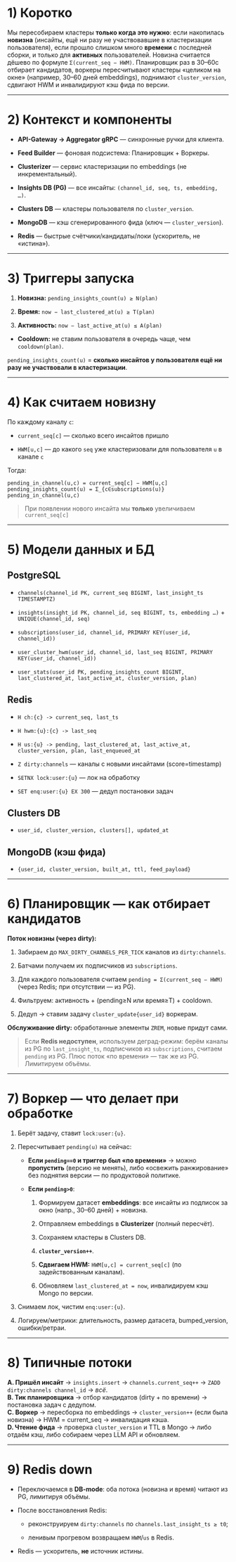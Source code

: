 
# 1) Коротко

Мы пересобираем кластеры **только когда это нужно**: если накопилась **новизна** (инсайты, ещё ни разу не участвовавшие в кластеризации пользователя), если прошло слишком много **времени** с последней сборки, и только для **активных** пользователей. Новизна считается дёшево по формуле `Σ(current_seq − HWM)`. Планировщик раз в 30–60с отбирает кандидатов, воркеры пересчитывают кластеры «целиком на окне» (например, 30–60 дней embeddings), поднимают `cluster_version`, сдвигают HWM и инвалидируют кэш фида по версии.

---

# 2) Контекст и компоненты

- **API-Gateway → Aggregator gRPC** — синхронные ручки для клиента.
    
- **Feed Builder** — фоновая подсистема: Планировщик + Воркеры.
    
- **Clusterizer** — сервис кластеризации по embeddings (не инкрементальный).
    
- **Insights DB (PG)** — все инсайты: `(channel_id, seq, ts, embedding, …)`.
    
- **Clusters DB** — кластеры пользователя по `cluster_version`.
    
- **MongoDB** — кэш сгенерированного фида (ключ — `cluster_version`).
    
- **Redis** — быстрые счётчики/кандидаты/локи (ускоритель, не «истина»).
    

---

# 3) Триггеры запуска 

1. **Новизна:** `pending_insights_count(u) ≥ N(plan)`
    
2. **Время:** `now − last_clustered_at(u) ≥ T(plan)`
    
3. **Активность:** `now − last_active_at(u) ≤ A(plan)`
    

- **Cooldown:** не ставим пользователя в очередь чаще, чем `cooldown(plan)`.
    

`pending_insights_count(u)` = **сколько инсайтов у пользователя ещё ни разу не участвовали в кластеризации**.

---

# 4) Как считаем новизну

По каждому каналу `c`:

- `current_seq[c]` — сколько всего инсайтов пришло
    
- `HWM[u,c]` — до какого `seq` уже кластеризовали для пользователя `u` в канале `c`
    

Тогда:

```
pending_in_channel(u,c) = current_seq[c] − HWM[u,c]
pending_insights_count(u) = Σ_{c∈subscriptions(u)} pending_in_channel(u,c)
```

> При появлении нового инсайта мы **только** увеличиваем `current_seq[c]`

---

# 5) Модели данных и БД

## PostgreSQL

- `channels(channel_id PK, current_seq BIGINT, last_insight_ts TIMESTAMPTZ)`
    
- `insights(insight_id PK, channel_id, seq BIGINT, ts, embedding …)` + `UNIQUE(channel_id, seq)`
    
- `subscriptions(user_id, channel_id, PRIMARY KEY(user_id, channel_id))`
    
- `user_cluster_hwm(user_id, channel_id, last_seq BIGINT, PRIMARY KEY(user_id, channel_id))`
    
- `user_stats(user_id PK, pending_insights_count BIGINT, last_clustered_at, last_active_at, cluster_version, plan)`
    

## Redis 

- `H ch:{c} -> current_seq, last_ts` 
    
- `H hwm:{u}:{c} -> last_seq` 
    
- `H us:{u} -> pending, last_clustered_at, last_active_at, cluster_version, plan, last_enqueued_at`
    
- `Z dirty:channels` — каналы с новыми инсайтами (score=timestamp)
    
- `SETNX lock:user:{u}` — лок на обработку
    
- `SET enq:user:{u} EX 300` — дедуп постановки задач
    

## Clusters DB

- `user_id, cluster_version, clusters[], updated_at`
    

## MongoDB (кэш фида)

- `{user_id, cluster_version, built_at, ttl, feed_payload}`
    

---

# 6) Планировщик — как отбирает кандидатов 

**Поток новизны (через dirty):**

1. Забираем до `MAX_DIRTY_CHANNELS_PER_TICK` каналов из `dirty:channels`.
    
2. Батчами получаем их подписчиков из `subscriptions`.
    
3. Для каждого пользователя считаем `pending = Σ(current_seq − HWM)` (через Redis; при отсутствии — из PG).
    
4. Фильтруем: активность + (pending≥N или время≥T) + cooldown.
    
5. Дедуп → ставим задачy `cluster_update{user_id}` воркерам.
    
**Обслуживание dirty:** обработанные элементы `ZREM`, новые придут сами.

> Если **Redis недоступен**, используем деград-режим: берём каналы из PG по `last_insight_ts`, подписчиков из `subscriptions`, считаем `pending` из PG. Плюс поток «по времени» — так же из PG. Лимитируем объёмы.

---

# 7) Воркер — что делает при обработке

1. Берёт задачу, ставит `lock:user:{u}`.
    
2. Пересчитывает `pending(u)` на сейчас:
    
    - **Если `pending==0` и триггер был «по времени»** → можно **пропустить** (версию не менять), либо «освежить ранжирование» без поднятия версии — по продуктовой политике.
        
    - **Если `pending>0`**:
        
        1. Формируем датасет **embeddings**: все инсайты из подписок за окно (напр., 30–60 дней) + новизна.
            
        2. Отправляем embeddings в **Clusterizer** (полный пересчёт).
            
        3. Сохраняем кластеры в Clusters DB.
            
        4. **`cluster_version++`**.
            
        5. **Сдвигаем HWM:** `HWM[u,c] = current_seq[c]` (по задействованным каналам).
            
        6. Обновляем `last_clustered_at = now`, инвалидируем кэш Mongo по версии.
            
3. Снимаем лок, чистим `enq:user:{u}`.
    
4. Логируем/метрики: длительность, размер датасета, bumped_version, ошибки/ретраи.
    

---

# 8) Типичные потоки

**A. Пришёл инсайт** → `insights.insert` → `channels.current_seq++` → `ZADD dirty:channels channel_id` → _всё_.  
**B. Тик планировщика** → отбор кандидатов (dirty + по времени) → постановка задач с дедупом.  
**C. Воркер** → пересборка по embeddings → `cluster_version++` (если была новизна) → HWM = current_seq → инвалидация кэша.  
**D. Чтение фида** → проверка `cluster_version` и TTL в Mongo → либо отдаём кэш, либо собираем через LLM API и обновляем.

---


# 9) Redis down

- Переключаемся в **DB-mode**: оба потока (новизна и время) читают из PG, лимитируя объёмы.
    
- После восстановления Redis:
    
    - реконструируем `dirty:channels` по `channels.last_insight_ts ≥ t0`;
        
    - ленивым прогревом возвращаем `HWM`/`us` в Redis.
        
- Redis — ускоритель, **не** источник истины.
    

